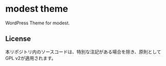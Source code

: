 # modest theme
WordPress Theme for modest.

## License
本リポジトリ内のソースコードは、特別な注記がある場合を除き、原則としてGPL v2が適用されます。
